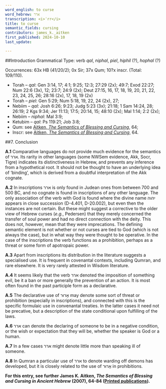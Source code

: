```yaml
---
word_english: to curse   
word_hebrew: ארר   
transcription: <i>ʾrr</i>   
title: to curse
semantic_fields: cursing   
contributors: james_k._aitken  
first_published: 2024-10-10     
last_update: 

---
```



##Introduction
Grammatical Type: verb <i>qal</i>, <i>niphal</i>, <i>piel</i>, <i>hiphil</i> (?), <i>hophal</i> (?)

Occurrences: 63x HB (41/20/2); 0x Sir; 37x Qum; 10?x inscr. (Total:
109/110).

* Torah – <i>qal</i>: Gen 3:14, 17; 4:1; 9:25; 12:3; 27:29 (2x); 49:7; Exod 22:27; Num 22:6 (3x), 12; 23:7; 24:9 (2x); Deut 27:15, 16, 17, 18, 19, 20, 21, 22, 23, 24, 25, 26; 28:16 (2x), 17, 18, 19 (2x)
* Torah – <i>piel</i>: Gen 5:29; Num 5:18, 19, 22, 24 (2x), 27; 
* Nebiim – <i>qal</i>: Josh 6:26; 9:23; Judg 5:23 (3x); 21:18; 1 Sam 14:24, 28; 26:19; 2 Kgs 9:34; Jer 11:13; 17:5; 20:14, 15; 48:10 (2x); Mal 1:14; 2:2 (2x); 
* Nebiim – <i>niphal</i>: Mal 3:9;
* Ketubim – <i>qal</i>: Ps 119:21; Job 3:8;
* Qum: see <a href="/store/printed_publications/">Aitken, <i>The Semantics of Blessing and Cursing</i></a>, 64;
* Inscr: see <a href="/store/printed_publications/">Aitken, <i>The Semantics of Blessing and Cursing</i></a>, 64.



##<span id="Con">7. Conclusion</span>

<b>A.1</b> Comparative languages do not provide much evidence for the semantics of <span dir="rtl" lang="he">ארר</span>. Its rarity in other languages (some NWSem evidence, Akk, Socr, Tigre) indicates its distinctiveness in Hebrew, and prevents any inference from a hypothetical root. It should not be thought to have an underlying idea of ‘binding’, which is derived from a doubtful interpretation of the Akk cognate.

<b>A.2</b> In inscriptions <span dir="rtl" lang="he">ארר</span> is only found in Judean ones from between 700 and 500 BC, and no cognate is found in inscriptions of any other language. The only association of the verb with God is found where the divine name <span dir="rtl" lang="he">יהוה</span> appears in close succession (D-4.401, D-20.002), but even then the instances are not certain. But these might suggest a corrective to the older view of Hebrew curses (<i>e.g.</i>, Pedersen) that they merely concerned the transfer of soul power and had no direct connection with the deity. This does not, however, mean that they were imprecations. The defining semantic element is not whether or not curses are tied to God (which is not always the case), but in what way they were thought to be operative. In the case of the inscriptions the verb functions as a prohibition, perhaps as a threat or some form of apotropaic power.

<b>A.3</b>
Apart from inscriptions its distribution in the literature suggests a specialised use. It is frequent in covenantal contexts, including Qumran, and rare elsewhere. It is very rarely attested in Wisdom literature.

<b>A.4</b>
It seems likely that the verb <span dir="rtl" lang="he">ארר</span> denoted the imposition of something evil, be it a ban or more generally the prevention of an action. It is most often found in the past participle form as a declarative.

<b>A.5</b>
The declarative use of <span dir="rtl" lang="he">אָרוּר</span> may denote some sort of threat or prohibition (especially in inscriptions), and connected with this is the specific formulaic use in convenantal treaties. In the latter cases it need not be precative, but a description of the state conditional upon fulfilling of the laws.

<b>A.6</b>
<span dir="rtl" lang="he">ארר</span> can denote the declaring of someone to be in a negative condition, or the wish or expectation  that they will be, whether the speaker is God or a human.

<b>A.7</b> In a few cases
<span dir="rtl" lang="he">ארר</span>
might denote little more than speaking ill of someone.

<b>A.8</b> In Qumran a particular use of
<span dir="rtl" lang="he">ארר</span>
to denote warding off demons has developed, but it is closely related to the use of <span dir="rtl" lang="he">אָרוּר</span> in prohibitions.

<b>For this entry, see further James K. Aitken, <i>The Semantics of Blessing and Cursing in Ancient Hebrew</i> (2007), 64-84 (<a href="/store/printed_publications/">Printed publications</a>).</b>

